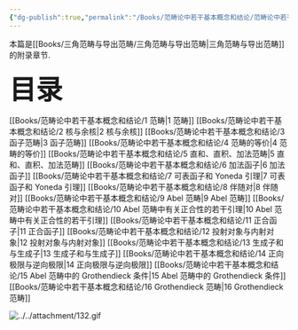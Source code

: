```yaml
---
{"dg-publish":true,"permalink":"/Books/范畴论中若干基本概念和结论/范畴论中若干基本概念和结论/","dgPassFrontmatter":true,"created":"2024-07-06T09:17:20.077+08:00","updated":"2024-07-06T11:38:41.797+08:00"}
---
```



本篇是[[Books/三角范畴与导出范畴/三角范畴与导出范畴\|三角范畴与导出范畴]]的附录章节.

<font size="7"> **目录**</font> 

[[Books/范畴论中若干基本概念和结论/1 范畴\|1 范畴]]
[[Books/范畴论中若干基本概念和结论/2 核与余核\|2 核与余核]]
[[Books/范畴论中若干基本概念和结论/3 函子范畴\|3 函子范畴]]
[[Books/范畴论中若干基本概念和结论/4 范畴的等价\|4 范畴的等价]]
[[Books/范畴论中若干基本概念和结论/5 直和、直积、加法范畴\|5 直和、直积、加法范畴]]
[[Books/范畴论中若干基本概念和结论/6 加法函子\|6 加法函子]]
[[Books/范畴论中若干基本概念和结论/7 可表函子和 Yoneda 引理\|7 可表函子和 Yoneda 引理]]
[[Books/范畴论中若干基本概念和结论/8 伴随对\|8 伴随对]]
[[Books/范畴论中若干基本概念和结论/9 Abel 范畴\|9 Abel 范畴]]
[[Books/范畴论中若干基本概念和结论/10 Abel 范畴中有关正合性的若干引理\|10 Abel 范畴中有关正合性的若干引理]]
[[Books/范畴论中若干基本概念和结论/11 正合函子\|11 正合函子]]
[[Books/范畴论中若干基本概念和结论/12 投射对象与内射对象\|12 投射对象与内射对象]]
[[Books/范畴论中若干基本概念和结论/13 生成子和与生成子\|13 生成子和与生成子]]
[[Books/范畴论中若干基本概念和结论/14 正向极限与逆向极限\|14 正向极限与逆向极限]]
[[Books/范畴论中若干基本概念和结论/15 Abel 范畴中的 Grothendieck 条件\|15 Abel 范畴中的 Grothendieck 条件]]
[[Books/范畴论中若干基本概念和结论/16 Grothendieck 范畴\|16 Grothendieck 范畴]]

![../../attachment/132.gif](/img/user/attachment/132.gif)
